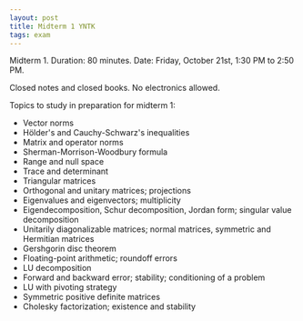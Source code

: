 ```yaml
---
layout: post
title: Midterm 1 YNTK 
tags: exam
---
```


<!-- bundle exec jekyll serve --incremental -->

Midterm 1. Duration: 80 minutes. Date: Friday, October 21st, 1:30 PM to 2:50 PM.

Closed notes and closed books. No electronics allowed.

Topics to study in preparation for midterm 1:

- Vector norms
- H&ouml;lder's and Cauchy-Schwarz's inequalities
- Matrix and operator norms
- Sherman-Morrison-Woodbury formula
- Range and null space
- Trace and determinant
- Triangular matrices
- Orthogonal and unitary matrices; projections
- Eigenvalues and eigenvectors; multiplicity
- Eigendecomposition, Schur decomposition, Jordan form; singular value decomposition
- Unitarily diagonalizable matrices; normal matrices, symmetric and Hermitian matrices
- Gershgorin disc theorem
- Floating-point arithmetic; roundoff errors
- LU decomposition
- Forward and backward error; stability; conditioning of a problem
- LU with pivoting strategy
- Symmetric positive definite matrices
- Cholesky factorization; existence and stability
